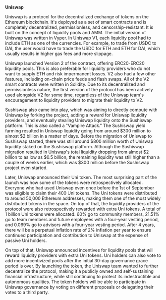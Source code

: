 **Uniswap**

Uniswap is a protocol for the decentralized exchange of tokens on the Ethereum blockchain. It's deployed as a set of smart contracts and is completely decentralized, permissionless, and censorship-resistant. It is built on the concept of liquidity pools and AMM. The initial version of Uniswap was written in Vyper. In Uniswap V1, each liquidity pool had to include ETH as one of the currencies. For example, to trade from USDC to DAI, the user would have to trade the USDC for ETH and ETH for DAI, which usually results in higher gas fees and more slippage.

Uniswap launched Version 2 of the contract, offering ERC20-ERC20 liquidity pools. This is also preferable for liquidity providers who do not want to supply ETH and risk impermanent losses. V2 also had a few other features, including on-chain price feeds and flash swaps. All of the V2 smart contracts were written in Solidity. Due to its decentralized and permissionless nature, the first version of the protocol has been actively used alongside V2 for some time, regardless of the Uniswap team's encouragement to liquidity providers to migrate their liquidity to V2.

Sushiswap also came into play, which was aiming to directly compute with Uniswap by forking the project, adding a reward for Uniswap liquidity providers, and eventually stealing Uniswap liquidity onto the Sushiswap platform. This is also called a "Vampire Attack." The Sushiswap yield farming resulted in Uniswap liquidity going from around $300 million to almost $2 billion in a matter of days. Before the migration of Uniswap to Sushiswap started, there was still around $800 million worth of Uniswap liquidity staked on the Sushiswap platform. Although the Sushiswap migration resulted in Uniswap's total liquidity dropping from almost $2 billion to as low as $0.5 billion, the remaining liquidity was still higher than a couple of weeks earlier, which was $300 million before the Sushiswap project even started.

Later, Uniswap announced their Uni token. The most surprising part of the launch was how some of the tokens were retrospectively allocated. Everyone who had used Uniswap even once before the 1st of September was eligible to claim their 400 Uni tokens. The Uni tokens were distributed to around 50,000 Ethereum addresses, making them one of the most widely distributed tokens in the space. On top of that, the liquidity providers of the protocol were also retrospectively rewarded with extra Uni tokens. A total of 1 billion Uni tokens were allocated. 60% go to community members, 21.51% go to team members and future employees with a four-year vesting period, and 0.069% go to advisors with a four-year vesting period. After 4 years, there will be a perpetual inflation rate of 2% inflation per year to ensure continued participation and contribution to Uniswap at the expense of passive Uni holders.

On top of that, Uniswap announced incentives for liquidity pools that will reward liquidity providers with extra Uni tokens. Uni holders can also vote to add more incentivized pools after the initial 30-day governance grace period is over. By launching the token, the Uniswap team wanted to further decentralize the protocol, making it a publicly owned and self-sustaining financial infrastructure, while still continuing to protect its indestructible and autonomous qualities. The token holders will be able to participate in Uniswap governance by voting on different proposals or delegating their votes to a third party.
